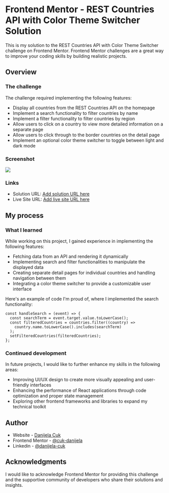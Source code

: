 # Frontend Mentor - REST Countries API with Color Theme Switcher Solution

This is my solution to the REST Countries API with Color Theme Switcher challenge on Frontend Mentor. Frontend Mentor challenges are a great way to improve your coding skills by building realistic projects. 

## Overview

### The challenge

The challenge required implementing the following features:

- Display all countries from the REST Countries API on the homepage
- Implement a search functionality to filter countries by name
- Implement a filter functionality to filter countries by region
- Allow users to click on a country to view more detailed information on a separate page
- Allow users to click through to the border countries on the detail page
- Implement an optional color theme switcher to toggle between light and dark mode


### Screenshot

![](./screenshot.jpg)


### Links

- Solution URL: [Add solution URL here](https://github.com/cuk-danijela/countries)
- Live Site URL: [Add live site URL here](https://countries-87c11.web.app)

## My process


### What I learned

While working on this project, I gained experience in implementing the following features:

- Fetching data from an API and rendering it dynamically
- Implementing search and filter functionalities to manipulate the displayed data
- Creating separate detail pages for individual countries and handling navigation between them
- Integrating a color theme switcher to provide a customizable user interface

Here's an example of code I'm proud of, where I implemented the search functionality:

```
const handleSearch = (event) => {
  const searchTerm = event.target.value.toLowerCase();
  const filteredCountries = countries.filter((country) =>
    country.name.toLowerCase().includes(searchTerm)
  );
  setFilteredCountries(filteredCountries);
};

```

### Continued development

In future projects, I would like to further enhance my skills in the following areas:

- Improving UI/UX design to create more visually appealing and user-friendly interfaces
- Enhancing the performance of React applications through code optimization and proper state management
- Exploring other frontend frameworks and libraries to expand my technical toolkit


## Author

- Website - [Danijela Cuk](https://cuk-danijela.github.io)
- Frontend Mentor - [@cuk-danijela](https://www.frontendmentor.io/profile/cuk-danijela)
- Linkedin - [@danijela-cuk](https://www.linkedin.com/in/danijela-cuk-1990)

## Acknowledgments

I would like to acknowledge Frontend Mentor for providing this challenge and the supportive community of developers who share their solutions and insights.